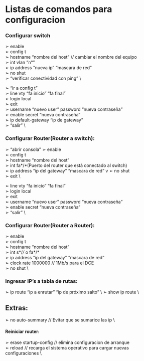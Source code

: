 # Listas de comandos para configuracion

### Configurar switch
➢ enable \
➢ config t \
➢ hostname “nombre del host”  // cambiar el nombre del equipo \
➢ int vlan “n°” \
➢ ip address “nueva ip” “mascara de red” \
➢ no shut \
➢ “verificar conectividad con ping” \

➢ “ir a config t” \
➢ line vty “fa inicio” “fa final” \
➢ login local \
➢ exit \
➢ username “nuevo user” password “nueva contraseña” \
➢ enable secret “nueva contraseña” \
➢ ip default-gateway “ip de gateway” \
➢ “salir” \

### Configurar Router(Router a switch):
➢ “abrir consola”
➢ enable \
➢ config t \
➢ hostname “nombre del host” \
➢ int fa*/*(Puerto del router que está conectado al switch) \
➢ ip address “ip del gateway” “mascara de red” v
➢ no shut \
➢ exit \

➢ line vty “fa inicio” “fa final” \
➢ login local \
➢ exit \
➢ username “nuevo user” password “nueva contraseña” \
➢ enable secret “nueva contraseña” \
➢ “salir” \

### Configurar Router(Router a Router):
➢ enable \
➢ config t \
➢ hostname “nombre del host” \
➢ int s*/*/* o fa*/* \
➢ ip address “ip del gateway” “mascara de red” \
➢ clock rate 1000000 // 1Mb/s  para el DCE \
➢ no shut \

### Ingresar IP’s a tabla de rutas:
➢ ip route “ip a enrutar” “ip de próximo salto” \ 
➢ show ip route \

## Extras:

➢ no auto-summary // Evitar que se sumarice las ip \ 

#### Reiniciar router:
➢ erase startup-config // elimina configuracion de arranque \
➢ reload // recarga el sistema operativo para cargar nuevas configuraciones \


